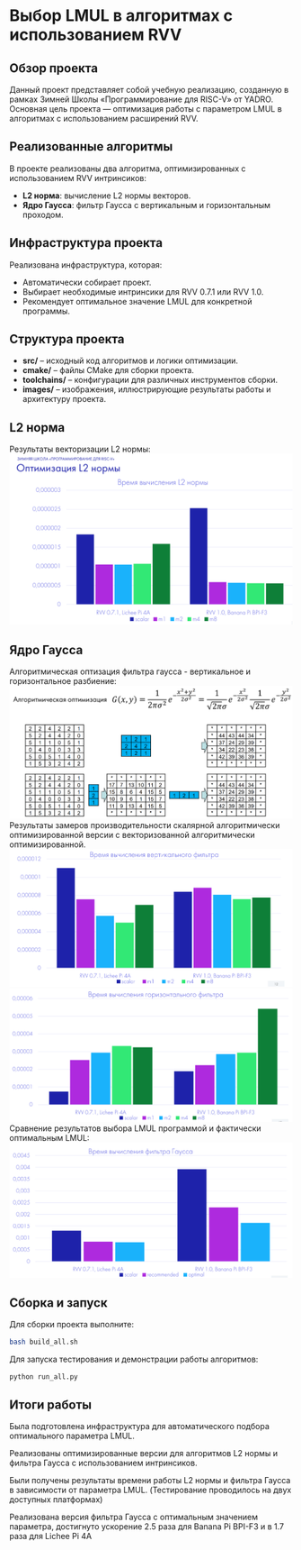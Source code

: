 
# Выбор LMUL в алгоритмах с использованием RVV

## Обзор проекта
Данный проект представляет собой учебную реализацию, созданную в рамках Зимней Школы «Программирование для RISC-V» от YADRO. Основная цель проекта — оптимизация работы с параметром LMUL в алгоритмах с использованием расширений RVV.

## Реализованные алгоритмы
В проекте реализованы два алгоритма, оптимизированных с использованием RVV интринсиков:
- **L2 норма**: вычисление L2 нормы векторов.
- **Ядро Гаусса**: фильтр Гаусса с вертикальным и горизонтальным проходом.

## Инфраструктура проекта
Реализована инфраструктура, которая:
- Автоматически собирает проект.
- Выбирает необходимые интринсики для RVV 0.7.1 или RVV 1.0.
- Рекомендует оптимальное значение LMUL для конкретной программы.

## Структура проекта
- **src/** – исходный код алгоритмов и логики оптимизации.
- **cmake/** – файлы CMake для сборки проекта.
- **toolchains/** – конфигурации для различных инструментов сборки.
- **images/** – изображения, иллюстрирующие результаты работы и архитектуру проекта.




## L2 норма
Результаты векторизации L2 нормы:
![L2 Norm Graph](images/l2norm_graph.png)

## Ядро Гаусса
Алгоритмическая оптизация фильтра гаусса - вертикальное и горизонтальное разбиение: 
![Gauss Opt Explaining](images/gauss_opt_explaining.png)
Результаты замеров производительности скалярной алгоритмически оптимизированной версии с векторизованной алгоритмически оптимизированной.
 ![Gauss Vertical Filter Graph](images/gauss_vert_filter_graph.png)
 ![Gauss Horizontal Filter Graph](images/gauss_horizon_filter_graph.png)
Сравнение результатов выбора LMUL программой и фактически оптимальным LMUL:
 ![Applied LMUL Graph](images/applied_lmul_graph.png)

## Сборка и запуск
Для сборки проекта выполните:
```bash
bash build_all.sh
```
Для запуска тестирования и демонстрации работы алгоритмов:
```
python run_all.py
```
## Итоги работы
Была подготовлена инфраструктура для автоматического подбора оптимального параметра LMUL.

Реализованы оптимизированные версии для алгоритмов L2 нормы и фильтра Гаусса с использованием интринсиков.

Были получены результаты времени работы L2 нормы и фильтра Гаусса в зависимости от параметра LMUL. (Тестирование проводилось на двух доступных платформах)

Реализована версия фильтра Гаусса с оптимальным значением параметра, достигнуто ускорение 2.5 раза для Banana Pi BPI-F3 и в 1.7 раза для Lichee Pi 4A

